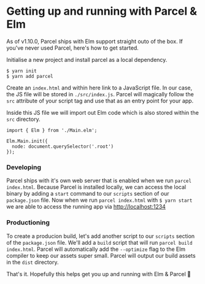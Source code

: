 # Getting up and running with Parcel & Elm

As of v1.10.0, Parcel ships with Elm support straight outo of the box. If you've never used Parcel, here's how to get started. 

Initialise a new project and install parcel as a local dependency.

    $ yarn init
    $ yarn add parcel


Create an `index.html` and within here link to a JavaScript file. In our case, the JS file will be
stored in `./src/index.js`. Parcel will magically follow the `src` attribute of your script tag and
use that as an entry point for your app.

Inside this JS file we will import out Elm code which is also stored within the `src` directory.


    import { Elm } from './Main.elm';

    Elm.Main.init({
      node: document.querySelector('.root')
    });


### Developing

Parcel ships with it's own web server that is enabled when we run `parcel index.html`. Because
Parcel is installed locally, we can access the local binary by adding a `start` command to our
`scripts` section of our `package.json` file. Now when we run `parcel index.html` with 
`$ yarn start` we are able to access the running app via
[http://localhost:1234](http://localhost:1234)

### Productioning

To create a producion build, let's add another script to our `scripts` section of the
`package.json` file. We'll add a `build` script that will run `parcel build index.html`. Parcel
will automatically add the `--optimize` flag to the Elm compiler to keep our assets super small.
Parcel will output our build assets in the `dist` directory.


That's it. Hopefully this helps get you up and running with Elm & Parcel 🚀

